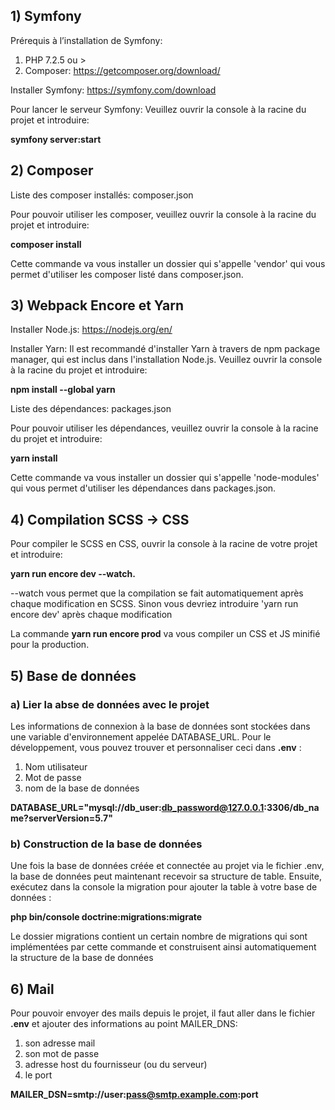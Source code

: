 ## 1) Symfony

Prérequis à l’installation de Symfony:
1. PHP 7.2.5 ou >
2. Composer: https://getcomposer.org/download/

Installer Symfony:
https://symfony.com/download

Pour lancer le serveur Symfony:
Veuillez ouvrir la console à la racine du projet et introduire: 

**symfony server:start**

## 2) Composer

Liste des composer installés: composer.json

Pour pouvoir utiliser les composer, veuillez ouvrir la console à la racine du projet et introduire: 

**composer install**

Cette commande va vous installer un dossier qui s'appelle 'vendor' qui vous permet d'utiliser les composer listé dans composer.json.

## 3) Webpack Encore et Yarn

Installer Node.js: https://nodejs.org/en/

Installer Yarn: 
Il est recommandé d'installer Yarn à travers de npm package manager, qui est inclus dans l'installation Node.js.
Veuillez ouvrir la console à la racine du projet et introduire: 

**npm install --global yarn**

Liste des dépendances: packages.json

Pour pouvoir utiliser les dépendances, veuillez ouvrir la console à la racine du projet et introduire: 

**yarn install**

Cette commande va vous installer un dossier qui s'appelle 'node-modules' qui vous permet d'utiliser les dépendances dans packages.json.

## 4) Compilation SCSS -> CSS

Pour compiler le SCSS en CSS, ouvrir la console à la racine de votre projet et introduire: 

**yarn run encore dev --watch.**

--watch vous permet que la compilation se fait automatiquement après chaque modification en SCSS. Sinon vous devriez introduire 'yarn run encore dev' après chaque modification

La commande **yarn run encore prod** va vous compiler un CSS et JS minifié pour la production.

## 5) Base de données

### a) Lier la abse de données avec le projet

Les informations de connexion à la base de données sont stockées dans une variable d'environnement appelée DATABASE_URL. Pour le développement, vous pouvez trouver et personnaliser ceci dans **.env** :

1. Nom utilisateur
2. Mot de passe
3. nom de la base de données

**DATABASE_URL="mysql://db_user:db_password@127.0.0.1:3306/db_name?serverVersion=5.7"**

### b) Construction de la base de données

Une fois la base de données créée et connectée au projet via le fichier .env, la base de données peut maintenant recevoir sa structure de table. Ensuite, exécutez dans la console la migration pour ajouter la table à votre base de données :

**php bin/console doctrine:migrations:migrate**

Le dossier migrations contient un certain nombre de migrations qui sont implémentées par cette commande et construisent ainsi automatiquement la structure de la base de données

## 6) Mail

Pour pouvoir envoyer des mails depuis le projet, il faut aller dans le fichier **.env** et ajouter des informations au point MAILER_DNS:

1. son adresse mail
2. son mot de passe
3. adresse host du fournisseur (ou du serveur)
4. le port

**MAILER_DSN=smtp://user:pass@smtp.example.com:port**

